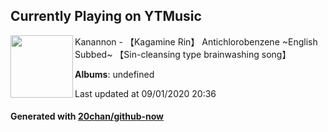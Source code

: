 ## Currently Playing on YTMusic

[<img align="left" width="100" src="https://i.ytimg.com/vi/vfkn9FvjH90/hqdefault.jpg?sqp=-oaymwEWCMACELQBIAQqCghQEJADGFogjgJIWg&rs">](https://music.youtube.com/channel/UCGb6atTUKikXBoEo8y4d5Hw)

Kanannon - 【Kagamine Rin】 Antichlorobenzene ~English Subbed~ 【Sin-cleansing type brainwashing song】

**Albums**: undefined

Last updated at 09/01/2020 20:36

#### Generated with [20chan/github-now](https://github.com/20chan/github-now)


<!--
**20chan/20chan** is a ✨ _special_ ✨ repository because its `README.md` (this file) appears on your GitHub profile.

Here are some ideas to get you started:

- 🔭 I’m currently working on ...
- 🌱 I’m currently learning ...
- 👯 I’m looking to collaborate on ...
- 🤔 I’m looking for help with ...
- 💬 Ask me about ...
- 📫 How to reach me: ...
- 😄 Pronouns: ...
- ⚡ Fun fact: ...
-->
